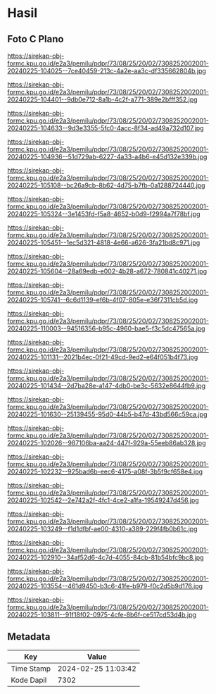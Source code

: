 # Hasil

## Foto C Plano

https://sirekap-obj-formc.kpu.go.id/e2a3/pemilu/pdpr/73/08/25/20/02/7308252002001-20240225-104025--7ce40459-213c-4a2e-aa3c-df335662804b.jpg

https://sirekap-obj-formc.kpu.go.id/e2a3/pemilu/pdpr/73/08/25/20/02/7308252002001-20240225-104401--9db0e712-8a1b-4c2f-a771-389e2bfff352.jpg

https://sirekap-obj-formc.kpu.go.id/e2a3/pemilu/pdpr/73/08/25/20/02/7308252002001-20240225-104633--9d3e3355-5fc0-4acc-8f34-ad49a732d107.jpg

https://sirekap-obj-formc.kpu.go.id/e2a3/pemilu/pdpr/73/08/25/20/02/7308252002001-20240225-104936--51d729ab-6227-4a33-a4b6-e45d132e339b.jpg

https://sirekap-obj-formc.kpu.go.id/e2a3/pemilu/pdpr/73/08/25/20/02/7308252002001-20240225-105108--bc26a9cb-8b62-4d75-b7fb-0a1288724440.jpg

https://sirekap-obj-formc.kpu.go.id/e2a3/pemilu/pdpr/73/08/25/20/02/7308252002001-20240225-105324--3e1453fd-f5a8-4652-b0d9-f2994a7f78bf.jpg

https://sirekap-obj-formc.kpu.go.id/e2a3/pemilu/pdpr/73/08/25/20/02/7308252002001-20240225-105451--1ec5d321-4818-4e66-a626-3fa21bd8c971.jpg

https://sirekap-obj-formc.kpu.go.id/e2a3/pemilu/pdpr/73/08/25/20/02/7308252002001-20240225-105604--28a69edb-e002-4b28-a672-780841c40271.jpg

https://sirekap-obj-formc.kpu.go.id/e2a3/pemilu/pdpr/73/08/25/20/02/7308252002001-20240225-105741--6c6d1139-ef6b-4f07-805e-e36f7311cb5d.jpg

https://sirekap-obj-formc.kpu.go.id/e2a3/pemilu/pdpr/73/08/25/20/02/7308252002001-20240225-110003--94516356-b95c-4960-bae5-f3c5dc47565a.jpg

https://sirekap-obj-formc.kpu.go.id/e2a3/pemilu/pdpr/73/08/25/20/02/7308252002001-20240225-101131--2021b4ec-0f21-49cd-9ed2-e64f051b4f73.jpg

https://sirekap-obj-formc.kpu.go.id/e2a3/pemilu/pdpr/73/08/25/20/02/7308252002001-20240225-101434--2d7ba28e-a147-4db0-be3c-5632e8644fb9.jpg

https://sirekap-obj-formc.kpu.go.id/e2a3/pemilu/pdpr/73/08/25/20/02/7308252002001-20240225-101630--25139455-95d0-44b5-b47d-43bd566c59ca.jpg

https://sirekap-obj-formc.kpu.go.id/e2a3/pemilu/pdpr/73/08/25/20/02/7308252002001-20240225-102026--987106ba-aa24-447f-929a-55eeb86ab328.jpg

https://sirekap-obj-formc.kpu.go.id/e2a3/pemilu/pdpr/73/08/25/20/02/7308252002001-20240225-102232--925bad6b-eec6-4175-a08f-3b5f9cf658e4.jpg

https://sirekap-obj-formc.kpu.go.id/e2a3/pemilu/pdpr/73/08/25/20/02/7308252002001-20240225-102542--2e742a2f-4fc1-4ce2-a1fa-19549247d456.jpg

https://sirekap-obj-formc.kpu.go.id/e2a3/pemilu/pdpr/73/08/25/20/02/7308252002001-20240225-103249--f1d1dfbf-ae00-4310-a389-229f4fb0b61c.jpg

https://sirekap-obj-formc.kpu.go.id/e2a3/pemilu/pdpr/73/08/25/20/02/7308252002001-20240225-102910--34af52d6-4c7d-4055-84cb-81b54bfc9bc8.jpg

https://sirekap-obj-formc.kpu.go.id/e2a3/pemilu/pdpr/73/08/25/20/02/7308252002001-20240225-103554--461d9450-b3c6-41fe-b979-f0c2d5b9d176.jpg

https://sirekap-obj-formc.kpu.go.id/e2a3/pemilu/pdpr/73/08/25/20/02/7308252002001-20240225-103811--91f18f02-0975-4cfe-8b6f-ce517cd53d4b.jpg


## Metadata

| Key        | Value               |
| ---------- | ------------------- |
| Time Stamp | 2024-02-25 11:03:42 |
| Kode Dapil | 7302                |



